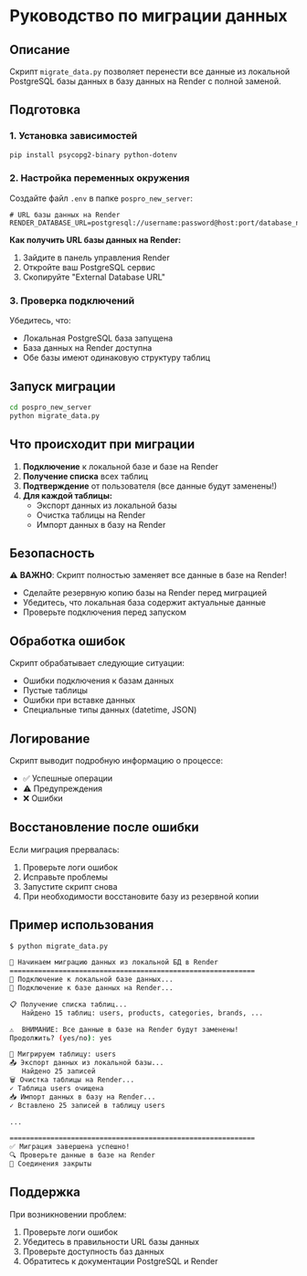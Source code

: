 # Руководство по миграции данных

## Описание

Скрипт `migrate_data.py` позволяет перенести все данные из локальной PostgreSQL базы данных в базу данных на Render с полной заменой.

## Подготовка

### 1. Установка зависимостей

```bash
pip install psycopg2-binary python-dotenv
```

### 2. Настройка переменных окружения

Создайте файл `.env` в папке `pospro_new_server`:

```env
# URL базы данных на Render
RENDER_DATABASE_URL=postgresql://username:password@host:port/database_name
```

**Как получить URL базы данных на Render:**
1. Зайдите в панель управления Render
2. Откройте ваш PostgreSQL сервис
3. Скопируйте "External Database URL"

### 3. Проверка подключений

Убедитесь, что:
- Локальная PostgreSQL база запущена
- База данных на Render доступна
- Обе базы имеют одинаковую структуру таблиц

## Запуск миграции

```bash
cd pospro_new_server
python migrate_data.py
```

## Что происходит при миграции

1. **Подключение** к локальной базе и базе на Render
2. **Получение списка** всех таблиц
3. **Подтверждение** от пользователя (все данные будут заменены!)
4. **Для каждой таблицы:**
   - Экспорт данных из локальной базы
   - Очистка таблицы на Render
   - Импорт данных в базу на Render

## Безопасность

⚠️ **ВАЖНО**: Скрипт полностью заменяет все данные в базе на Render!

- Сделайте резервную копию базы на Render перед миграцией
- Убедитесь, что локальная база содержит актуальные данные
- Проверьте подключения перед запуском

## Обработка ошибок

Скрипт обрабатывает следующие ситуации:
- Ошибки подключения к базам данных
- Пустые таблицы
- Ошибки при вставке данных
- Специальные типы данных (datetime, JSON)

## Логирование

Скрипт выводит подробную информацию о процессе:
- ✅ Успешные операции
- ⚠️ Предупреждения
- ❌ Ошибки

## Восстановление после ошибки

Если миграция прервалась:
1. Проверьте логи ошибок
2. Исправьте проблемы
3. Запустите скрипт снова
4. При необходимости восстановите базу из резервной копии

## Пример использования

```bash
$ python migrate_data.py

🚀 Начинаем миграцию данных из локальной БД в Render
============================================================
🔗 Подключение к локальной базе данных...
🔗 Подключение к базе данных на Render...

📋 Получение списка таблиц...
   Найдено 15 таблиц: users, products, categories, brands, ...

⚠️  ВНИМАНИЕ: Все данные в базе на Render будут заменены!
Продолжить? (yes/no): yes

🔄 Мигрируем таблицу: users
📤 Экспорт данных из локальной базы...
   Найдено 25 записей
🗑️ Очистка таблицы на Render...
✓ Таблица users очищена
📥 Импорт данных в базу на Render...
✓ Вставлено 25 записей в таблицу users

...

============================================================
✅ Миграция завершена успешно!
🔍 Проверьте данные в базе на Render
🔌 Соединения закрыты
```

## Поддержка

При возникновении проблем:
1. Проверьте логи ошибок
2. Убедитесь в правильности URL базы данных
3. Проверьте доступность баз данных
4. Обратитесь к документации PostgreSQL и Render

